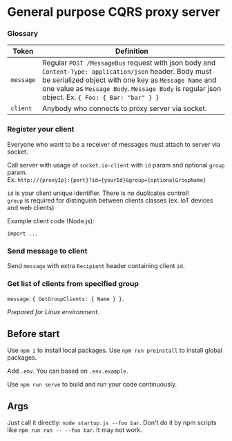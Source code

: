 # General purpose CQRS proxy server
 
### Glossary 
| Token   | Definition                               |
|---------|------------------------------------------|
| `message` | Regular `POST /MessageBus` request with json body and `Content-Type: application/json` header. Body must be serialized object with one key as `Message Name` and one value as `Message Body`. `Message Body` is regular json object. Ex. `{ Foo: { Bar: "bar" } }` |
| `client` | Anybody who connects to proxy server via socket. |

### Register your client

Everyone who want to be a receiver of messages must attach to server via socket.

Call server with usage of `socket.io-client` with `id` param and optional `group` param.  
Ex. `http://{proxyIp}:{port}?id={yourId}&group={optionalGroupName}`

`id` is your client unique identifier. There is no duplicates control!  
`group` is required for distinguish between clients classes (ex. IoT devices and web clients)

Example client code (Node.js):
```
import ...
```

### Send message to client

Send `message` with extra `Recipient` header containing client `id`.


### Get list of clients from specified group

`message`: `{ GetGroupClients: { Name } }`.



*Prepared for Linux environment.*

## Before start

Use `npm i` to install local packages. Use `npm run preinstall` to install global packages.

Add `.env`. You can based on `.env.example`.

Use `npm run serve` to build and run your code continuously.

## Args

Just call it directly: `node startup.js --foo bar`. 
Don't do it by npm scripts like `npm run run -- --foo bar`. It may not work.
